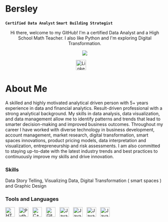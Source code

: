 # Bersley
**`Certified Data Analyst`** 
**`Smart Building Strategist`**

<p align = "center">
Hi there, welcome to my GitHub! I'm a certified Data Analyst and a High School Math Teacher. I also like Python and I'm exploring Digital Transformation.

<p align="center">
  <!-- Typing SVG by DenverCoder1 - https://github.com/DenverCoder1/readme-typing-svg -->
  <a href="https://github.com/DenverCoder1/readme-typing-svg">
    <img src="https://readme-typing-svg.demolab.com/?lines=Certified%20Data%20Analyst;Bsc%20in%20Mathematical%20Science;5%2B%20years%20of%20data%20analytics%20experience;Always%20learning%20new%20things&font=Fira%20Code&center=true&width=440&height=45&color=#0000FF&vCenter=true&pause=1000&size=22" /></a>
</p>

<!-- Social icons section -->
<p align="center"> 
  <a href="https://www.linkedin.com/in/darrell-ambersley-22109578/"><img width="32px" alt="LinkedIn" title="LinkedIn" src="https://i.imgur.com/yRpa1dQ.png"/></a>
  &#8287;&#8287;&#8287;&#8287;&#8287;

# About Me
A skilled and highly motivated analytical driven person with 5+ years experience in data and financial analytics. Result-driven professional with a strong analytical background. My skills in data analysis, data visualization, and data management allow me to identify patterns and trends that lead to smarter decision-making and improved business outcomes.
Throughout my career I have worked with diverse technology in business development, account management, market research, digital transformation, smart spaces innovations, product pricing models, data interpretation and visualization, entrepreneurship and risk assessments. 
I am also committed to staying up-to-date with the latest industry trends and best practices to continuously improve my skills and drive innovation.

### Skills

Data Story Telling, Visualizing Data, Digital Transformation ( smart spaces ) and Graphic Design 


### Tools and Languages

<img align="left" alt="HTML" width="30px" style="padding-right:10px;" src="https://cdn.jsdelivr.net/gh/devicons/devicon/icons/html5/html5-plain.svg" />
<img align="left" alt="Python" width="30px" style="padding-right:10px;" src="https://cdn.jsdelivr.net/gh/devicons/devicon/icons/python/python-plain.svg" />
<img align="left" alt="C++" width="30px" style="padding-right:10px;" src="https://cdn.jsdelivr.net/gh/devicons/devicon/icons/cplusplus/cplusplus-line.svg" />
<img align="left" alt="GitHub" width="30px" style="padding-right:10px;" src="https://cdn.jsdelivr.net/gh/devicons/devicon/icons/github/github-original.svg" />
<img align="left" alt="Java" width="30px" style="padding-right:10px;" src="https://cdn.jsdelivr.net/gh/devicons/devicon/icons/mysql/mysql-original-wordmark.svg" />
<img align="left" alt="Java" width="30px" style="padding-right:10px;" src="https://cdn.jsdelivr.net/gh/devicons/devicon/icons/aftereffects/aftereffects-original.svg" />
<img align="left" alt="Java" width="30px" style="padding-right:10px;" src="https://cdn.jsdelivr.net/gh/devicons/devicon/icons/photoshop/photoshop-plain.svg" />
<img align="left" alt="Java" width="30px" style="padding-right:10px;" <img src="https://cdn.jsdelivr.net/gh/devicons/devicon/icons/r/r-original.svg" />
          
                   

           
          
<!---
darrellna/darrellna is a ✨ special ✨ repository because its `README.md` (this file) appears on your GitHub profile.
You can click the Preview link to take a look at your changes.
--->
